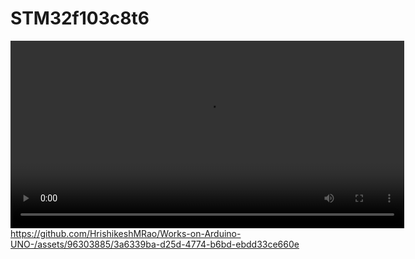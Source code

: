 # STM32f103c8t6

<video width="630" height="300" src="https://user-images.githubusercontent.com/126239/151127893-5c98ba8d-c431-4a25-bb1f-e0b33645a2b6.mp4"></video>
https://github.com/HrishikeshMRao/Works-on-Arduino-UNO-/assets/96303885/3a6339ba-d25d-4774-b6bd-ebdd33ce660e

